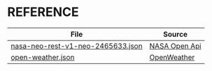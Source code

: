 REFERENCE
=========

| File                                                                                 | Source                                                                         |
|--------------------------------------------------------------------------------------|--------------------------------------------------------------------------------|
| [nasa-neo-rest-v1-neo-2465633.json](/json-samples/nasa-neo-rest-v1-neo-2465633.json) | [NASA Open Api](https://api.nasa.gov/neo/rest/v1/neo/2465633?api_key=DEMO_KEY) |
| [open-weather.json](/json-samples/open-weather.json)                 | [OpenWeather](https://openweathermap.org/current#example_JSON)   |
